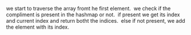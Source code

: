 we start to traverse the array fromt he first element.
​
we check if the compliment is present in the hashmap or not.
​
if present we get its index and current index and return botht the indices.
​
else if not present, we add the element with its index.